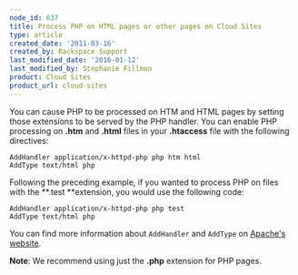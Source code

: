 ```yaml
---
node_id: 637
title: Process PHP on HTML pages or other pages on Cloud Sites
type: article
created_date: '2011-03-16'
created_by: Rackspace Support
last_modified_date: '2016-01-12'
last_modified_by: Stephanie Fillmon
product: Cloud Sites
product_url: cloud-sites
---
```


You can cause PHP to be processed on HTM and HTML pages by setting those
extensions to be served by the PHP handler. You can enable PHP
processing on **.htm** and **.html** files in your **.htaccess** file
with the following directives:

``` {.p1}
AddHandler application/x-httpd-php php htm html
AddType text/html php
```

Following the preceding example, if you wanted to process PHP on files
with the **.test **<span>extension</span><span>, you would use the
following code:</span>

``` {.p1}
AddHandler application/x-httpd-php php test
AddType text/html php
```

You can find more information about `AddHandler` and `AddType` on
[Apache's website](http://httpd.apache.org/docs/2.0/mod/mod_mime.html).

**Note**: We recommend using just the **.php** extension for PHP pages.

